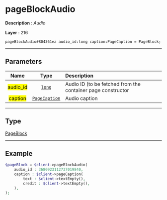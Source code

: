 # pageBlockAudio

**Description** : *Audio*

**Layer** : 216

```tl
pageBlockAudio#804361ea audio_id:long caption:PageCaption = PageBlock;
```

---

## Parameters

| Name | Type | Description |
| :---: | :---: | :--- |
| <mark>audio_id</mark> | [`long`](type/long) | Audio ID (to be fetched from the container page constructor |
| <mark>caption</mark> | [`PageCaption`](type/PageCaption) | Audio caption |

---

## Type

[PageBlock](type/PageBlock)

---

## Example

```php
$pageBlock = $client->pageBlockAudio(
	audio_id : 3680923112737019840,
	caption : $client->pageCaption(
		text : $client->textEmpty(),
		credit : $client->textEmpty(),
	),
);
```